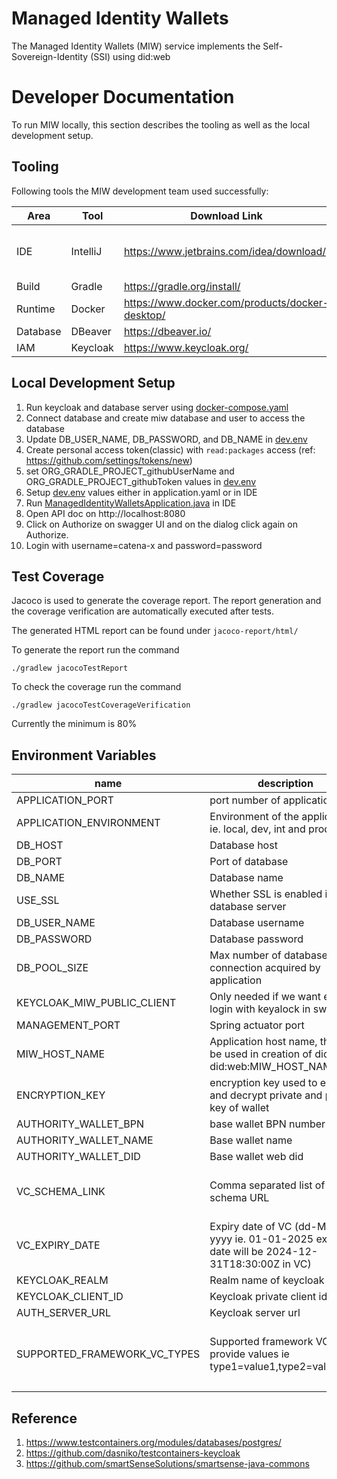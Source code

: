 # Managed Identity Wallets <a id="introduction"></a>

The Managed Identity Wallets (MIW) service implements the Self-Sovereign-Identity (SSI) using did:web

# Developer Documentation

To run MIW locally, this section describes the tooling as well as
the local development setup.

## Tooling

Following tools the MIW development team used successfully:

| Area     | Tool     | Download Link                                   | Comment                                                                                           |
|----------|----------|-------------------------------------------------|---------------------------------------------------------------------------------------------------|
| IDE      | IntelliJ | https://www.jetbrains.com/idea/download/        | Additionally the [envfile plugin](https://plugins.jetbrains.com/plugin/7861-envfile) is suggested |
| Build    | Gradle   | https://gradle.org/install/                     |
| Runtime  | Docker   | https://www.docker.com/products/docker-desktop/ |                                                                                                   |
| Database | DBeaver  | https://dbeaver.io/                             |
| IAM      | Keycloak | https://www.keycloak.org/                       |                                                                                                   |

## Local Development Setup

1. Run keycloak and database server using [docker-compose.yaml](dev-assets%2Fdid-web%2Fdocker-compose.yaml)
2. Connect database and create miw database and user to access the database
3. Update DB_USER_NAME, DB_PASSWORD, and DB_NAME in  [dev.env](dev-assets%2Fdid-web%2Fdev.env)
4. Create personal access token(classic) with `read:packages` access (ref: https://github.com/settings/tokens/new)
5. set ORG_GRADLE_PROJECT_githubUserName and ORG_GRADLE_PROJECT_githubToken values
   in [dev.env](dev-assets%2Fdid-web%2Fdev.env)
6. Setup [dev.env](dev-assets%2Fdid-web%2Fdev.env) values either in application.yaml or in IDE
7. Run [ManagedIdentityWalletsApplication.java](src%2Fmain%2Fjava%2Forg%2Feclipse%2Ftractusx%2Fmanagedidentitywallets%2FManagedIdentityWalletsApplication.java) in IDE
8. Open API doc on http://localhost:8080
9. Click on Authorize on swagger UI and on the dialog click again on Authorize.
10. Login with username=catena-x and password=password

## Test Coverage

Jacoco is used to generate the coverage report. The report generation
and the coverage verification are automatically executed after tests.

The generated HTML report can be found under `jacoco-report/html/`

To generate the report run the command

```
./gradlew jacocoTestReport
```

To check the coverage run the command

```
./gradlew jacocoTestCoverageVerification
```

Currently the minimum is 80%

## Environment Variables <a id= "environmentVariables"></a>

| name                         | description                                                                                   | default value                                                                                                                                       |
|------------------------------|-----------------------------------------------------------------------------------------------|-----------------------------------------------------------------------------------------------------------------------------------------------------|
| APPLICATION_PORT             | port number of application                                                                    | 8080                                                                                                                                                | 
| APPLICATION_ENVIRONMENT      | Environment of the application ie. local, dev, int and prod                                   | local                                                                                                                                               |
| DB_HOST                      | Database host                                                                                 | localhost                                                                                                                                           |
| DB_PORT                      | Port of database                                                                              | 5432                                                                                                                                                |
| DB_NAME                      | Database name                                                                                 | miw                                                                                                                                                 |
| USE_SSL                      | Whether SSL is enabled in database server                                                     | false                                                                                                                                               |
| DB_USER_NAME                 | Database username                                                                             |                                                                                                                                                     |
| DB_PASSWORD                  | Database password                                                                             |                                                                                                                                                     |
| DB_POOL_SIZE                 | Max number of database connection acquired by application                                     | 10                                                                                                                                                  |
| KEYCLOAK_MIW_PUBLIC_CLIENT   | Only needed if we want enable login with keyalock in swagger                                  | miw_public                                                                                                                                          |
| MANAGEMENT_PORT              | Spring actuator port                                                                          | 8090                                                                                                                                                |
| MIW_HOST_NAME                | Application host name, this will be used in creation of did ie. did:web:MIW_HOST_NAME:BPN     | localhost                                                                                                                                           |
| ENCRYPTION_KEY               | encryption key used to encrypt and decrypt private and public key of wallet                   |                                                                                                                                                     |
| AUTHORITY_WALLET_BPN         | base wallet BPN number                                                                        | BPNL000000000000                                                                                                                                    |
| AUTHORITY_WALLET_NAME        | Base wallet name                                                                              | Catena-X                                                                                                                                            |
| AUTHORITY_WALLET_DID         | Base wallet web did                                                                           | web:did:host:BPNL000000000000                                                                                                                       |
| VC_SCHEMA_LINK               | Comma separated list of VC schema URL                                                         | https://www.w3.org/2018/credentials/v1, https://raw.githubusercontent.com/catenax-ng/product-core-schemas/main/businessPartnerData                  |
| VC_EXPIRY_DATE               | Expiry date of VC (dd-MM-yyyy ie.  01-01-2025 expiry date will be 2024-12-31T18:30:00Z in VC) | 01-01-2025                                                                                                                                          |
| KEYCLOAK_REALM               | Realm name of keycloak                                                                        | miw_test                                                                                                                                            |
| KEYCLOAK_CLIENT_ID           | Keycloak private client id                                                                    |                                                                                                                                                     |
| AUTH_SERVER_URL              | Keycloak server url                                                                           |                                                                                                                                                     |
| SUPPORTED_FRAMEWORK_VC_TYPES | Supported framework VC, provide values ie type1=value1,type2=value2                           | cx-behavior-twin=Behavior Twin,cx-pcf=PCF,cx-quality=Quality,cx-resiliency=Resiliency,cx-sustainability=Sustainability,cx-traceability=ID_3.0_Trace |
|                              |                                                                                               |                                                                                                                                                     |

## Reference

1. https://www.testcontainers.org/modules/databases/postgres/
2. https://github.com/dasniko/testcontainers-keycloak
3. https://github.com/smartSenseSolutions/smartsense-java-commons
